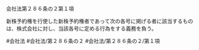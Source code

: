 会社法第２８６条の２第１項

新株予約権を行使した新株予約権者であって次の各号に掲げる者に該当するものは、株式会社に対し、当該各号に定める行為をする義務を負う。

#会社法
#会社法/第２８６条の２
#会社法/第２８６条の２/第１項

